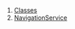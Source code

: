 1.  [Classes](services_navigation_service/#classes)
2.  [NavigationService](services_navigation_service/NavigationService-class.html)
